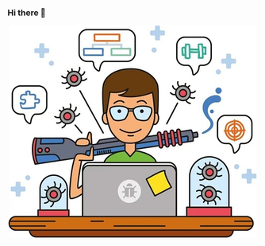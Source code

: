 ### Hi there 👋

<div align="center">
<img src="https://github.com/MaxJamal/MaxJamal/blob/main/QA.jpg.jpg" align=”middle”>
</div>
<!--
**MaxJamal/MaxJamal** is a ✨ _special_ ✨ repository because its `README.md` (this file) appears on your GitHub profile.

Here are some ideas to get you started:

- 🔭 I’m currently working on ...
- 🌱 I’m currently learning ...
- 👯 I’m looking to collaborate on ...
- 🤔 I’m looking for help with ...
- 💬 Ask me about ...
- 📫 How to reach me: ...
- 😄 Pronouns: ...
- ⚡ Fun fact: ...
-->
